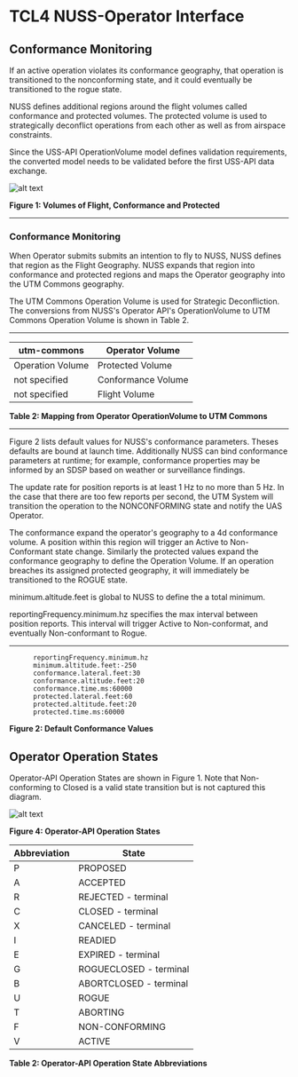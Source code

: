 # TCL4 NUSS-Operator Interface


## Conformance Monitoring
If an active operation violates its conformance geography, that operation is transitioned to the nonconforming state, and it could eventually be transitioned to
the rogue state.

NUSS defines additional regions around the flight volumes called conformance and protected volumes. The protected volume is used to strategically deconflict operations from each other as well as from airspace constraints.  

Since the USS-API OperationVolume model defines validation requirements, the converted model needs to be validated before the first USS-API data exchange.

![alt text](https://raw.githubusercontent.com/nasa/utm-apis/v4-draft/nuss-operator-api/images/opVol-tcl4.png  "geometries")

**Figure 1: Volumes of Flight, Conformance and Protected**

---


### Conformance Monitoring

When Operator submits submits an intention to fly to NUSS, NUSS defines that region as the Flight Geography.  NUSS expands that region into conformance and protected regions and maps the Operator geography into the UTM Commons geography.

The UTM Commons Operation Volume is used for Strategic Deconfliction.  The conversions from NUSS's Operator API's OperationVolume to UTM Commons Operation Volume is shown in Table 2.

---
utm-commons | Operator Volume
------------ | -------------
Operation Volume   | Protected Volume
not specified   | Conformance Volume
not specified   | Flight Volume
**Table 2: Mapping from Operator OperationVolume to UTM Commons**

---

Figure 2 lists default values for NUSS's conformance parameters. Theses defaults are bound at launch time. Additionally NUSS can bind conformance parameters at runtime; for example, conformance properties may be informed by an SDSP based on weather or surveillance findings.

The update rate for position reports is at least 1 Hz to no more than 5 Hz. In the case that there are too few reports per second, the UTM System will transition the operation to the NONCONFORMING state and notify the UAS Operator.

The conformance expand the operator's geography to a 4d conformance volume.  A position within this region will trigger an Active to Non-Conformant state change. Similarly the protected values expand the conformance geography to define the Operation Volume. If an operation breaches its assigned protected geography, it will immediately be transitioned to the ROGUE state.

minimum.altitude.feet is global to NUSS to define the a total minimum.

reportingFrequency.minimum.hz specifies the max interval between position reports. This interval will trigger Active to Non-conformat, and eventually Non-conformant to Rogue.

---


          reportingFrequency.minimum.hz
          minimum.altitude.feet:-250
          conformance.lateral.feet:30
          conformance.altitude.feet:20
          conformance.time.ms:60000
          protected.lateral.feet:60
          protected.altitude.feet:20
          protected.time.ms:60000

**Figure 2: Default Conformance Values**


## Operator Operation States

Operator-API Operation States are shown in Figure 1.  Note that Non-conforming to Closed is a valid state transition but is not captured this diagram.


![alt text](https://raw.githubusercontent.com/nasa/utm-apis/v4-draft/nuss-operator-api/images/tcl4states.png "TCL4 FSM")

**Figure 4: Operator-API Operation States**


Abbreviation | State
------------ | -------------
 P  | PROPOSED
 A  |  ACCEPTED   
 R  | REJECTED - terminal
 C   | CLOSED  - terminal
 X   | CANCELED  - terminal
 I   | READIED   
 E   | EXPIRED  - terminal
 G   | ROGUECLOSED  - terminal
 B   | ABORTCLOSED - terminal
 U  | ROGUE
 T  | ABORTING
 F  | NON-CONFORMING
 V  | ACTIVE

 **Table 2: Operator-API Operation State Abbreviations**
